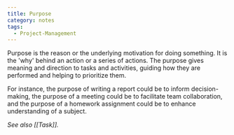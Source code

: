 ```yaml
---
title: Purpose
category: notes
tags:
  - Project-Management
---
```


Purpose is the reason or the underlying motivation for doing something. It is the 'why' behind an action or a series of actions. The purpose gives meaning and direction to tasks and activities, guiding how they are performed and helping to prioritize them. 

For instance, the purpose of writing a report could be to inform decision-making, the purpose of a meeting could be to facilitate team collaboration, and the purpose of a homework assignment could be to enhance understanding of a subject.

*See also [[Task]].*
